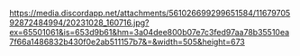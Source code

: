 https://media.discordapp.net/attachments/561026699299651584/1167970592872484994/20231028_160716.jpg?ex=65501061&is=653d9b61&hm=3a04dee800b07e7c3fed97aa78b35510ea7f66a1486832b430f0e2ab511157b7&=&width=505&height=673
